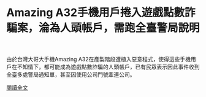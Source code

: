 # Amazing A32手機用戶捲入遊戲點數詐騙案，淪為人頭帳戶，需跑全臺警局說明

<!--more-->
<!--17-->
<br><br/>
由於台灣大哥大手機Amazing A32在產製階段遭植入惡意程式，使得這些手機用戶在不知情下，都可能成為遊戲點數詐騙的人頭帳戶，已有民眾表示因此事件收到全臺多處警局通知單，甚至因使用公司門號牽連公司。

[閱讀全文](https://www.ithome.com.tw/news/142204)
